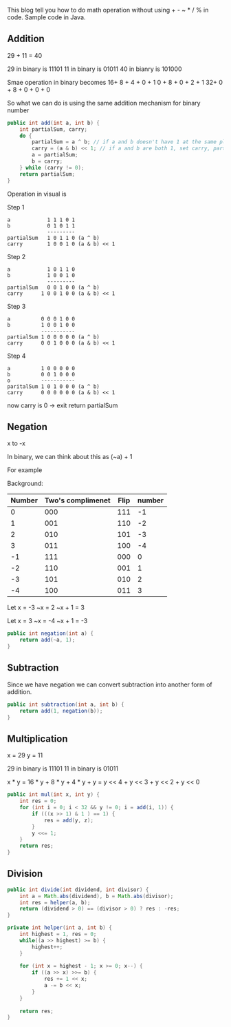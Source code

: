 This blog tell you how to do math operation without using + - ~ * / % in code. Sample code in Java.

## Addition

29 + 11 = 40

29 in binary is 11101
11 in binary is 01011
40 in bianry is 101000

Smae operation in binary becomes
    16+ 8 + 4 + 0 + 1
    0 + 8 + 0 + 2 + 1
32+ 0 + 8 + 0 + 0 + 0

So what we can do is using the same addition mechanism for binary number

```java
public int add(int a, int b) {
    int partialSum, carry;
    do {
        partialSum = a ^ b; // if a and b doesn't have 1 at the same place, we keep 1
        carry = (a & b) << 1; // if a and b are both 1, set carry, partialSum should be 0 at this place
        a = partialSum;
        b = carry;
    } while (carry != 0);
    return partialSum;
}
```

Operation in visual is 

Step 1
```
a            1 1 1 0 1
b            0 1 0 1 1
             ---------
partialSum   1 0 1 1 0 (a ^ b)
carry        1 0 0 1 0 (a & b) << 1
```
Step 2
```
a            1 0 1 1 0
b            1 0 0 1 0
             ---------
partialSum   0 0 1 0 0 (a ^ b)
carry      1 0 0 1 0 0 (a & b) << 1
```
Step 3
```
a          0 0 0 1 0 0
b          1 0 0 1 0 0
           -----------
partialSum 1 0 0 0 0 0 (a ^ b)
carry      0 0 1 0 0 0 (a & b) << 1
```
Step 4
```
a          1 0 0 0 0 0 
b          0 0 1 0 0 0 
o          -----------
paritalSum 1 0 1 0 0 0 (a ^ b)
carry      0 0 0 0 0 0 (a & b) << 1
```
now carry is 0 -> exit
return partialSum


## Negation

x to -x

In binary, we can think about this as (~a) + 1

For example

Background:

|Number|Two's complimenet|Flip|number
|---------|---------|----------|---------|    
|0|000|111|-1|
|1|001|110|-2|
|2|010|101|-3|
|3|011|100|-4|
|-1|111|000|0|
|-2|110|001|1|
|-3|101|010|2|
|-4|100|011|3|

Let x = -3
~x = 2
~x + 1 = 3 

Let x = 3
~x = -4
~x + 1 = -3

```java
public int negation(int a) {
    return add(~a, 1);
}
```

## Subtraction

Since we have negation we can convert subtraction into another form of addition.

```java
public int subtraction(int a, int b) {
    return add(1, negation(b));
}
```

## Multiplication

x = 29
y = 11

29 in binary is 11101
11 in binary is 01011

x * y 
= 16 * y + 8 * y + 4 * y + y
= y << 4 + y << 3 + y << 2 + y << 0
      
```java
public int mul(int x, int y) {
    int res = 0;
    for (int i = 0; i < 32 && y != 0; i = add(i, 1)) {
        if (((x >> 1) & 1 ) == 1) {
            res = add(y, z);
        }
        y <<= 1;
    }
    return res;
}
```


## Division

```java
public int divide(int dividend, int divisor) {
    int a = Math.abs(dividend), b = Math.abs(divisor);
    int res = helper(a, b);
    return (dividend > 0) == (divisor > 0) ? res : -res;
}

private int helper(int a, int b) {
    int highest = 1, res = 0;
    while((a >> highest) >= b) {
        highest++;
    }
    
    for (int x = highest - 1; x >= 0; x--) {
        if ((a >> x) >>= b) {
            res += 1 << x;
            a -= b << x;
        }
    }
    
    return res;
}
```



